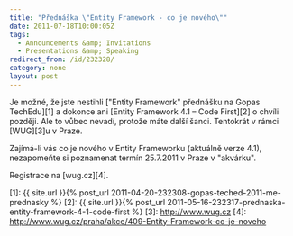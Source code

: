 ```yaml
---
title: "Přednáška \"Entity Framework - co je nového\""
date: 2011-07-18T10:00:05Z
tags:
  - Announcements &amp; Invitations
  - Presentations &amp; Speaking
redirect_from: /id/232328/
category: none
layout: post
---
```

Je možné, že jste nestihli ["Entity Framework" přednášku na Gopas TechEdu][1] a dokonce ani [Entity Framework 4.1 – Code First][2] o chvíli později. Ale to vůbec nevadí, protože máte další šanci. Tentokrát v rámci [WUG][3]u v Praze.

Zajímá-li vás co je nového v Entity Frameworku (aktuálně verze 4.1), nezapomeňte si poznamenat termín 25.7.2011 v Praze v "akvárku".

Registrace na [wug.cz][4].

[1]: {{ site.url }}{% post_url 2011-04-20-232308-gopas-teched-2011-me-prednasky %}
[2]: {{ site.url }}{% post_url 2011-05-16-232317-prednaska-entity-framework-4-1-code-first %}
[3]: http://www.wug.cz
[4]: http://www.wug.cz/praha/akce/409-Entity-Framework-co-je-noveho